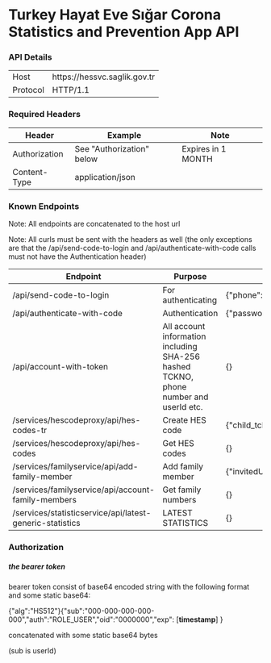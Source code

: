 # Turkey Hayat Eve Sığar Corona Statistics and Prevention App API

### API Details
<table>
	<tbody>
		<tr>
			<td>Host</td>
			<td>https://hessvc.saglik.gov.tr</td>
		</tr>
		<tr>
			<td>Protocol</td>
			<td>HTTP/1.1</td>
		</tr>
	</tbody>
</table>

### Required Headers
<table>
	<thead>
		<tr>
			<th>Header</th>
			<th>Example</th>
			<th>Note</th>
		</tr>
	</thead>
	<tbody>
		<tr>
			<td>Authorization</td>
			<td>See "Authorization" below</td>
			<td>Expires in 1 MONTH</td>
		</tr>
		<tr>
			<td>Content-Type</td>
			<td>application/json</td>
			<td></td>
		</tr>
	</tbody>
</table>

### Known Endpoints
Note: All endpoints are concatenated to the host url

Note: All curls must be sent with the headers as well (the only exceptions are that the /api/send-code-to-login and /api/authenticate-with-code calls must not have the Authentication header)
<table>
   <thead>
      <tr>
         <th>Endpoint</th>
         <th>Purpose</th>
         <th>Data</th>
         <th>Method</th>
      </tr>
   </thead>
   <tbody>
      <tr>
         <td>/api/send-code-to-login</td>
         <td>For authenticating</td>
         <td>{"phone":"+905*********"}</td>
         <td>POST</td>
      </tr>
      <tr>
       <td>/api/authenticate-with-code</td>
       <td>Authentication</td>
       <td>{"password":"******","phone":"+905*********","rememberMe":true}</td>
		 <td>POST</td>
	  </tr>
      <tr>
		 <td>/api/account-with-token</td>
		 <td>All account information including SHA-256 hashed TCKNO, phone number and userId etc.</td>
		 <td>{}</td>
		 <td>GET</td>
	  </tr>
     	<tr>
		 <td>/services/hescodeproxy/api/hes-codes-tr</td>
		 <td>Create HES code</td>
		 <td>{"child_tckn":null,"description":"hes","expiration_date":null}</td>
		 <td>POST</td>
	  </tr>
      <tr>
         <td>/services/hescodeproxy/api/hes-codes</td>
         <td>Get HES codes</td>
         <td>{}</td>
         <td>GET</td>
      </tr>
	<tr>
		<td>/services/familyservice/api/add-family-member</td>
		<td>Add family member</td>
		<td>{"invitedUserPhone":"+905*********","ownerHealthInfoAllowed":true,"ownerLocationInfoAllowed":true,"relationName":"***"}</td>
		<td>POST</td>
	   </tr>
      <tr>
         <td>/services/familyservice/api/account-family-members</td>
         <td>Get family numbers</td>
         <td>{}</td>
         <td>GET</td>
      </tr>
      <tr>
         <td>/services/statisticservice/api/latest-generic-statistics</td>
         <td>LATEST STATISTICS</td>
         <td>{}</td>
         <td>GET</td>
      </tr>
   </tbody>
</table>


### Authorization
<h5> <strong> the bearer token </strong></h5>

bearer token consist of base64 encoded string with the following format and some static base64:

{"alg":"HS512"}{"sub":"000-000-000-000-000","auth":"ROLE_USER","oid":"0000000","exp": [**timestamp**] }

concatenated with some static base64 bytes

(sub is userId)

